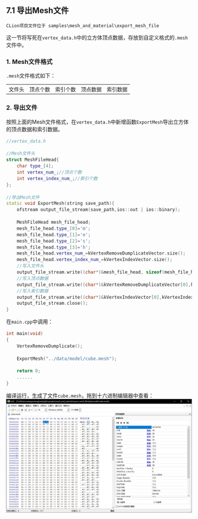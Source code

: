 ﻿## 7.1 导出Mesh文件

    CLion项目文件位于 samples\mesh_and_material\export_mesh_file

这一节将写死在`vertex_data.h`中的立方体顶点数据，存放到自定义格式的`.mesh`文件中。

### 1. Mesh文件格式

`.mesh`文件格式如下：

<table><tr>
<td>文件头</td>
<td>顶点个数</td>
<td>索引个数</td>
<td>顶点数据</td>
<td>索引数据</td>
</tr></table>

### 2. 导出文件
按照上面的Mesh文件格式，在`vertex_data.h`中新增函数`ExportMesh`导出立方体的顶点数据和索引数据。
```c++
//vertex_data.h

//Mesh文件头
struct MeshFileHead{
    char type_[4];
    int vertex_num_;//顶点个数
    int vertex_index_num_;//索引个数
};

//导出Mesh文件
static void ExportMesh(string save_path){
    ofstream output_file_stream(save_path,ios::out | ios::binary);

    MeshFileHead mesh_file_head;
    mesh_file_head.type_[0]='m';
    mesh_file_head.type_[1]='e';
    mesh_file_head.type_[2]='s';
    mesh_file_head.type_[3]='h';
    mesh_file_head.vertex_num_=kVertexRemoveDumplicateVector.size();
    mesh_file_head.vertex_index_num_=kVertexIndexVector.size();
    //写入文件头
    output_file_stream.write((char*)&mesh_file_head, sizeof(mesh_file_head));
    //写入顶点数据
    output_file_stream.write((char*)&kVertexRemoveDumplicateVector[0],kVertexRemoveDumplicateVector.size()*sizeof(Vertex));
    //写入索引数据
    output_file_stream.write((char*)&kVertexIndexVector[0],kVertexIndexVector.size()*sizeof(unsigned short));
    output_file_stream.close();
}
```

在`main.cpp`中调用：

```c++
int main(void)
{
    VertexRemoveDumplicate();

    ExportMesh("../data/model/cube.mesh");

    return 0;
    ......
}
```

编译运行，生成了文件`cube.mesh`，拖到十六进制编辑器中查看：
![](../../imgs/mesh_and_material/export_mesh_file/hex_view_mesh_file.jpg)